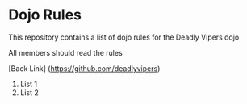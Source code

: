 Dojo Rules
==========

This repository contains a list of dojo rules for the Deadly Vipers dojo

All members should read the rules

[Back Link] (https://github.com/deadlyvipers)

1. List 1
2. List 2

